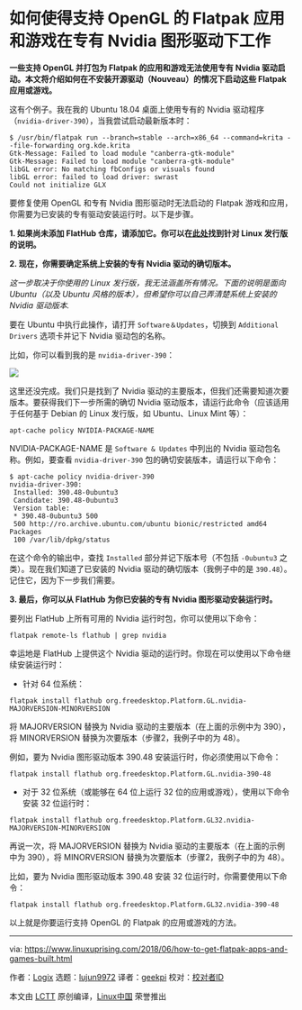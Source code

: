 [#]: collector: (lujun9972)
[#]: translator: (geekpi)
[#]: reviewer: ( )
[#]: publisher: ( )
[#]: url: ( )
[#]: subject: (How To Get Flatpak Apps And Games Built With OpenGL To Work With Proprietary Nvidia Graphics Drivers)
[#]: via: (https://www.linuxuprising.com/2018/06/how-to-get-flatpak-apps-and-games-built.html)
[#]: author: (Logix https://plus.google.com/118280394805678839070)

如何使得支持 OpenGL 的 Flatpak 应用和游戏在专有 Nvidia 图形驱动下工作
======
**一些支持 OpenGL 并打包为 Flatpak 的应用和游戏无法使用专有 Nvidia 驱动启动。本文将介绍如何在不安装开源驱动（Nouveau）的情况下启动这些 Flatpak 应用或游戏。**

这有个例子。我在我的 Ubuntu 18.04 桌面上使用专有的 Nvidia 驱动程序 （`nvidia-driver-390`），当我尝试启动最新版本时：
```
$ /usr/bin/flatpak run --branch=stable --arch=x86_64 --command=krita --file-forwarding org.kde.krita
Gtk-Message: Failed to load module "canberra-gtk-module"
Gtk-Message: Failed to load module "canberra-gtk-module"
libGL error: No matching fbConfigs or visuals found
libGL error: failed to load driver: swrast
Could not initialize GLX

```

要修复使用 OpenGL 和专有 Nvidia 图形驱动时无法启动的 Flatpak 游戏和应用，你需要为已安装的专有驱动安装运行时。以下是步骤。

**1\. 如果尚未添加 FlatHub 仓库，请添加它。你可以在[此处][1]找到针对 Linux 发行版的说明。**

**2. 现在，你需要确定系统上安装的专有 Nvidia 驱动的确切版本。**

_这一步取决于你使用的 Linux 发行版，我无法涵盖所有​​情况。下面的说明是面向 Ubuntu（以及 Ubuntu 风格的版本），但希望你可以自己弄清楚系统上安装的 Nvidia 驱动版本._

要在 Ubuntu 中执行此操作，请打开 `Software＆Updates`，切换到 `Additional Drivers` 选项卡并记下 Nvidia 驱动包的名称。

比如，你可以看到我的是 `nvidia-driver-390`：

![](https://1.bp.blogspot.com/-FAfjtGNeUJc/WzYXMYTFBcI/AAAAAAAAAx0/xUhIO83IAjMuK4Hn0jFUYKJhSKw8y559QCLcBGAs/s1600/additional-drivers-nvidia-ubuntu.png)

这里还没完成。我们只是找到了 Nvidia 驱动的主要版本，但我们还需要知道次要版本。要获得我们下一步所需的确切 Nvidia 驱动版本，请运行此命令（应该适用于任何基于 Debian 的 Linux 发行版，如 Ubuntu、Linux Mint 等）：
```
apt-cache policy NVIDIA-PACKAGE-NAME

```

NVIDIA-PACKAGE-NAME 是 `Software & Updates` 中列出的 Nvidia 驱动包名称。例如，要查看 `nvidia-driver-390` 包的确切安装版本，请运行以下命令：
```
$ apt-cache policy nvidia-driver-390
nvidia-driver-390:
 Installed: 390.48-0ubuntu3
 Candidate: 390.48-0ubuntu3
 Version table:
 * 390.48-0ubuntu3 500
 500 http://ro.archive.ubuntu.com/ubuntu bionic/restricted amd64 Packages
 100 /var/lib/dpkg/status

```

在这个命令的输出中，查找 `Installed` 部分并记下版本号（不包括 `-0ubuntu3` 之类）。现在我们知道了已安装的 Nvidia 驱动的确切版本（我例子中的是 `390.48`）。记住它，因为下一步我们需要。

**3\.  最后，你可以从 FlatHub 为你已安装的专有 Nvidia 图形驱动安装运行时。**

要列出 FlatHub 上所有可用的 Nvidia 运行时包，你可以使用以下命令：
```
flatpak remote-ls flathub | grep nvidia

```

幸运地是 FlatHub 上提供这个 Nvidia 驱动的运行时。你现在可以使用以下命令继续安装运行时：

  * 针对 64 位系统：


```
flatpak install flathub org.freedesktop.Platform.GL.nvidia-MAJORVERSION-MINORVERSION

```

将 MAJORVERSION 替换为 Nvidia 驱动的主要版本（在上面的示例中为 390），将 MINORVERSION 替换为次要版本（步骤2，我例子中的为 48）。

例如，要为 Nvidia 图形驱动版本 390.48 安装运行时，你必须使用以下命令：
```
flatpak install flathub org.freedesktop.Platform.GL.nvidia-390-48

```

  * 对于 32 位系统（或能够在 64 位上运行 32 位的应用或游戏），使用以下命令安装 32 位运行时：


```
flatpak install flathub org.freedesktop.Platform.GL32.nvidia-MAJORVERSION-MINORVERSION

```

再说一次，将 MAJORVERSION 替换为 Nvidia 驱动的主要版本（在上面的示例中为 390），将 MINORVERSION 替换为次要版本（步骤2，我例子中的为 48）。

比如，要为 Nvidia 图形驱动版本 390.48 安装 32 位运行时，你需要使用以下命令：
```
flatpak install flathub org.freedesktop.Platform.GL32.nvidia-390-48

```

以上就是你要运行支持 OpenGL 的 Flatpak 的应用或游戏的方法。


--------------------------------------------------------------------------------

via: https://www.linuxuprising.com/2018/06/how-to-get-flatpak-apps-and-games-built.html

作者：[Logix][a]
选题：[lujun9972](https://github.com/lujun9972)
译者：[geekpi](https://github.com/geekpi)
校对：[校对者ID](https://github.com/校对者ID)

本文由 [LCTT](https://github.com/LCTT/TranslateProject) 原创编译，[Linux中国](https://linux.cn/) 荣誉推出

[a]:https://plus.google.com/118280394805678839070
[1]:https://flatpak.org/setup/
[2]:https://www.linuxuprising.com/2018/06/free-painting-software-krita-410.html
[3]:https://www.linuxuprising.com/2018/06/winepak-is-flatpak-repository-for.html
[4]:https://github.com/winepak/applications/issues/23
[5]:https://github.com/flatpak/flatpak/issues/138
